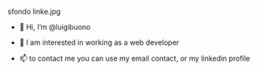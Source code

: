 <img>sfondo linke.jpg </img>



- 👋 Hi, I’m @luigibuono
- 👀 I am interested in working as a web developer




- 📫 to contact me you can use my email contact, or my linkedin profile


